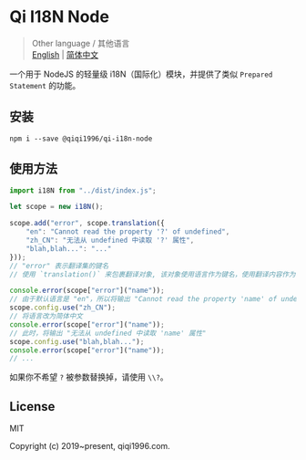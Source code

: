 # Qi I18N Node

> Other language / 其他语言  
> [English](./README.md) | [简体中文](./README.zh_CN.md)

一个用于 NodeJS 的轻量级 i18N（国际化）模块，并提供了类似 `Prepared Statement` 的功能。

## 安装

```
npm i --save @qiqi1996/qi-i18n-node
```

## 使用方法

```javascript
import i18N from "../dist/index.js";

let scope = new i18N();

scope.add("error", scope.translation({
    "en": "Cannot read the property '?' of undefined",
    "zh_CN": "无法从 undefined 中读取 '?' 属性",
    "blah,blah...": "..."
}));
// "error" 表示翻译集的键名
// 使用 `translation()` 来包裹翻译对象, 该对象使用语言作为键名，使用翻译内容作为值.

console.error(scope["error"]("name"));
// 由于默认语言是 "en"，所以将输出 "Cannot read the property 'name' of undefined"
scope.config.use("zh_CN");
// 将语言改为简体中文
console.error(scope["error"]("name"));
// 此时，将输出 "无法从 undefined 中读取 'name' 属性"
scope.config.use("blah,blah...");
console.error(scope["error"]("name"));
// ...
```

如果你不希望 `?` 被参数替换掉，请使用 `\\?`。

## License

MIT

Copyright (c) 2019~present, qiqi1996.com.